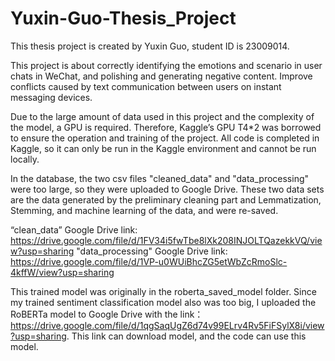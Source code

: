 # Yuxin-Guo-Thesis_Project

This thesis project is created by Yuxin Guo, student ID is 23009014.

This project is about correctly identifying the emotions and scenario in user chats in WeChat, and polishing and generating negative content. Improve conflicts caused by text communication between users on instant messaging devices.

Due to the large amount of data used in this project and the complexity of the model, a GPU is required. Therefore, Kaggle’s GPU T4*2 was borrowed to ensure the operation and training of the project. All code is completed in Kaggle, so it can only be run in the Kaggle environment and cannot be run locally.

In the database, the two csv files "cleaned_data" and "data_processing" were too large, so they were uploaded to Google Drive. These two data sets are the data generated by the preliminary cleaning part and Lemmatization, Stemming, and machine learning of the data, and were re-saved.

“clean_data” Google Drive link: https://drive.google.com/file/d/1FV34i5fwTbe8lXk208INJOLTQazekkVQ/view?usp=sharing
"data_processing" Google Drive link: https://drive.google.com/file/d/1VP-u0WUiBhcZG5etWbZcRmoSlc-4kffW/view?usp=sharing

This trained model was originally in the roberta_saved_model folder. Since my trained sentiment classification model also was too big, I uploaded the RoBERTa model to Google Drive with the link：https://drive.google.com/file/d/1qgSaqUgZ6d74v99ELrv4Rv5FiFSylX8i/view?usp=sharing. This link can download model, and the code can use this model.
